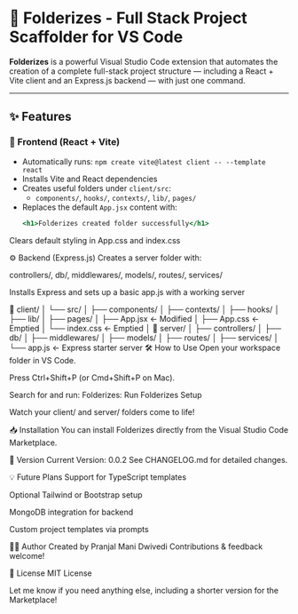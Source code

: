 # 🚀 Folderizes - Full Stack Project Scaffolder for VS Code

**Folderizes** is a powerful Visual Studio Code extension that automates the creation of a complete full-stack project structure — including a React + Vite client and an Express.js backend — with just one command.

---

## ✨ Features

### 🔧 Frontend (React + Vite)
- Automatically runs: `npm create vite@latest client -- --template react`
- Installs Vite and React dependencies
- Creates useful folders under `client/src`:
  - `components/`, `hooks/`, `contexts/`, `lib/`, `pages/`
- Replaces the default `App.jsx` content with:
  ```jsx
  <h1>Folderizes created folder successfully</h1>
Clears default styling in App.css and index.css

⚙️ Backend (Express.js)
Creates a server folder with:

controllers/, db/, middlewares/, models/, routes/, services/

Installs Express and sets up a basic app.js with a working server

📁 client/
│   └── src/
│       ├── components/
│       ├── contexts/
│       ├── hooks/
│       ├── lib/
│       ├── pages/
│       ├── App.jsx         ← Modified
│       ├── App.css         ← Emptied
│       └── index.css       ← Emptied
│
📁 server/
│   ├── controllers/
│   ├── db/
│   ├── middlewares/
│   ├── models/
│   ├── routes/
│   ├── services/
│   └── app.js              ← Express starter server
🛠️ How to Use
Open your workspace folder in VS Code.

Press Ctrl+Shift+P (or Cmd+Shift+P on Mac).

Search for and run: Folderizes: Run Folderizes Setup

Watch your client/ and server/ folders come to life!

📥 Installation
You can install Folderizes directly from the Visual Studio Code Marketplace.

🧪 Version
Current Version: 0.0.2
See CHANGELOG.md for detailed changes.

💡 Future Plans
Support for TypeScript templates

Optional Tailwind or Bootstrap setup

MongoDB integration for backend

Custom project templates via prompts

👨‍💻 Author
Created by Pranjal Mani Dwivedi
Contributions & feedback welcome!

📄 License
MIT License


Let me know if you need anything else, including a shorter version for the Marketplace!
